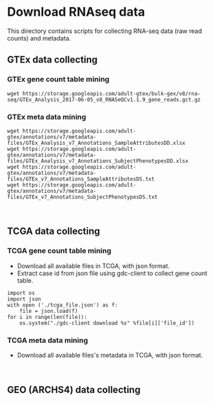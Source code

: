 # Download RNAseq data
This directory contains scripts for collecting RNA-seq data (raw read counts) and metadata.
<br/>
## GTEx data collecting
### GTEx gene count table mining

~~~
wget https://storage.googleapis.com/adult-gtex/bulk-gex/v8/rna-seq/GTEx_Analysis_2017-06-05_v8_RNASeQCv1.1.9_gene_reads.gct.gz
~~~

### GTEx meta data mining

~~~
wget https://storage.googleapis.com/adult-gtex/annotations/v7/metadata-files/GTEx_Analysis_v7_Annotations_SampleAttributesDD.xlsx
wget https://storage.googleapis.com/adult-gtex/annotations/v7/metadata-files/GTEx_Analysis_v7_Annotations_SubjectPhenotypesDD.xlsx
wget https://storage.googleapis.com/adult-gtex/annotations/v7/metadata-files/GTEx_v7_Annotations_SampleAttributesDS.txt
wget https://storage.googleapis.com/adult-gtex/annotations/v7/metadata-files/GTEx_v7_Annotations_SubjectPhenotypesDS.txt
~~~

<br/>

## TCGA data collecting
### TCGA gene count table mining
+ Download all available files in TCGA, with json format.
+ Extract case id from json file using gdc-client to collect gene count table.

~~~
import os
import json
with open ('./tcga_file.json') as f:
    file = json.load(f)
for i in range(len(file)):
    os.system("./gdc-client download %s" %file[i]['file_id'])

~~~
### TCGA meta data mining
+ Download all available files's metadata in TCGA, with json format.

<br/>

## GEO (ARCHS4) data collecting
